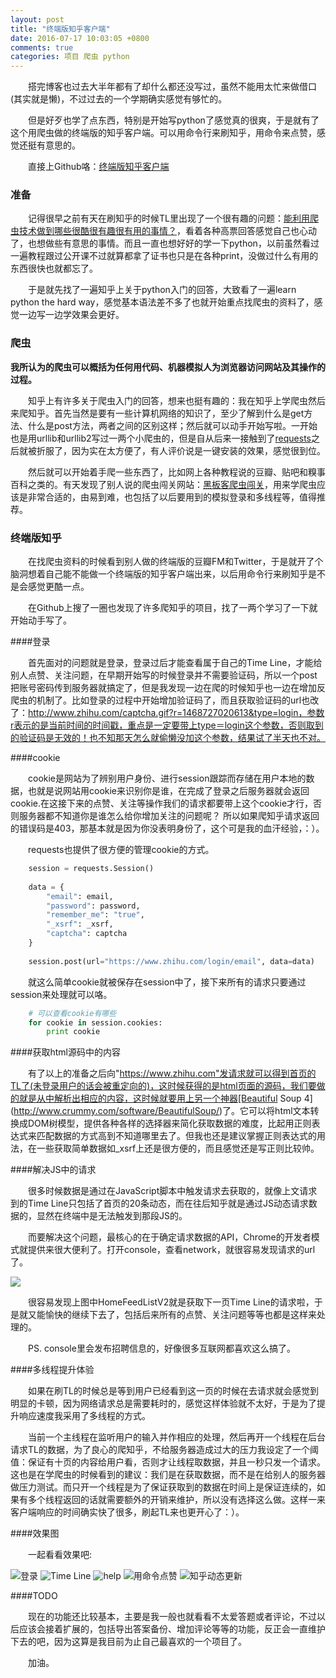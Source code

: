 ```yaml
---
layout: post
title: "终端版知乎客户端"
date: 2016-07-17 10:03:05 +0800
comments: true
categories: 项目 爬虫 python
---
```


&emsp;&emsp;搭完博客也过去大半年都有了却什么都还没写过，虽然不能用太忙来做借口(其实就是懒)，不过过去的一个学期确实感觉有够忙的。

&emsp;&emsp;但是好歹也学了点东西，特别是开始写python了感觉真的很爽，于是就有了这个用爬虫做的终端版的知乎客户端。可以用命令行来刷知乎，用命令来点赞，感觉还挺有意思的。

&emsp;&emsp;直接上Github咯：[终端版知乎客户端](https://github.com/duduainankai/zhihu-terminal)<!--more-->

### 准备

&emsp;&emsp;记得很早之前有天在刷知乎的时候TL里出现了一个很有趣的问题：[能利用爬虫技术做到哪些很酷很有趣很有用的事情？](https://www.zhihu.com/question/27621722)，看着各种高票回答感觉自己也心动了，也想做些有意思的事情。而且一直也想好好的学一下python，以前虽然看过一遍教程跟过公开课不过就算都拿了证书也只是在各种print，没做过什么有用的东西很快也就都忘了。

&emsp;&emsp;于是就先找了一遍知乎上关于python入门的回答，大致看了一遍learn python the hard way，感觉基本语法差不多了也就开始重点找爬虫的资料了，感觉一边写一边学效果会更好。

### 爬虫

**我所认为的爬虫可以概括为任何用代码、机器模拟人为浏览器访问网站及其操作的过程。**

&emsp;&emsp;知乎上有许多关于爬虫入门的回答，想来也挺有趣的：我在知乎上学爬虫然后来爬知乎。首先当然是要有一些计算机网络的知识了，至少了解到什么是get方法、什么是post方法，两者之间的区别这样；然后就可以动手开始写啦。一开始也是用urllib和urllib2写过一两个小爬虫的，但是自从后来一接触到了[requests](https://github.com/kennethreitz/requests)之后就被折服了，因为实在太方便了，有人评价说是一键安装的效果，感觉很到位。

&emsp;&emsp;然后就可以开始着手爬一些东西了，比如网上各种教程说的豆瓣、贴吧和糗事百科之类的。有天发现了别人说的爬虫闯关网站：[黑板客爬虫闯关](http://www.heibanke.com/lesson/crawler_ex00/)，用来学爬虫应该是非常合适的，由易到难，也包括了以后要用到的模拟登录和多线程等，值得推荐。

### 终端版知乎

&emsp;&emsp;在找爬虫资料的时候看到别人做的终端版的豆瓣FM和Twitter，于是就开了个脑洞想着自己能不能做一个终端版的知乎客户端出来，以后用命令行来刷知乎是不是会感觉更酷一点。

&emsp;&emsp;在Github上搜了一圈也发现了许多爬知乎的项目，找了一两个学习了一下就开始动手写了。

####登录

&emsp;&emsp;首先面对的问题就是登录，登录过后才能查看属于自己的Time Line，才能给别人点赞、关注问题，在早期开始写的时候登录并不需要验证码，所以一个post把账号密码传到服务器就搞定了，但是我发现一边在爬的时候知乎也一边在增加反爬虫的机制了。比如登录的过程中开始增加验证码了，而且获取验证码的url也改了：http://www.zhihu.com/captcha.gif?r=1468727020613&type=login，参数r表示的是当前时间的时间戳，重点是一定要带上type＝login这个参数，否则取到的验证码是无效的！也不知那天怎么就偷懒没加这个参数，结果试了半天也不对。

####cookie

&emsp;&emsp;cookie是网站为了辨别用户身份、进行session跟踪而存储在用户本地的数据，也就是说网站用cookie来识别你是谁，在完成了登录之后服务器就会返回cookie.在这接下来的点赞、关注等操作我们的请求都要带上这个cookie才行，否则服务器都不知道你是谁怎么给你增加关注的问题呢？ 所以如果爬知乎请求返回的错误码是403，那基本就是因为你没表明身份了，这个可是我的血汗经验，：）。

&emsp;&emsp;requests也提供了很方便的管理cookie的方式。

``` python
	session = requests.Session()
	
	data = {
        "email": email,
        "password": password,
        "remember_me": "true",
        "_xsrf": _xsrf,
        "captcha": captcha
    }
    
	session.post(url="https://www.zhihu.com/login/email", data=data)
```

&emsp;&emsp;就这么简单cookie就被保存在session中了，接下来所有的请求只要通过session来处理就可以咯。

``` python
	# 可以查看cookie有哪些
	for cookie in session.cookies:
		print cookie
```

####获取html源码中的内容

&emsp;&emsp;有了以上的准备之后向"https://www.zhihu.com"发请求就可以得到首页的TL了(未登录用户的话会被重定向的)，这时候获得的是html页面的源码，我们要做的就是从中解析出相应的内容，这时候就要用上另一个神器[Beautiful Soup 4](http://www.crummy.com/software/BeautifulSoup/)了。它可以将html文本转换成DOM树模型，提供各种各样的选择器来简化获取数据的难度，比起用正则表达式来匹配数据的方式高到不知道哪里去了。但我也还是建议掌握正则表达式的用法，在一些获取简单数据如_xsrf上还是很方便的，而且感觉还是写正则比较帅。

####解决JS中的请求

&emsp;&emsp;很多时候数据是通过在JavaScript脚本中触发请求去获取的，就像上文请求到的Time Line只包括了首页的20条动态，而在往后知乎就是通过JS动态请求数据的，显然在终端中是无法触发到那段JS的。

&emsp;&emsp;而要解决这个问题，最核心的在于确定请求数据的API，Chrome的开发者模式就提供来很大便利了。打开console，查看network，就很容易发现请求的url了。

![](http://7xqncq.com1.z0.glb.clouddn.com/console.png)

&emsp;&emsp;很容易发现上图中HomeFeedListV2就是获取下一页Time Line的请求啦，于是就又能愉快的继续下去了，包括后来所有的点赞、关注问题等等也都是这样来处理的。

&emsp;&emsp;PS. console里会发布招聘信息的，好像很多互联网都喜欢这么搞了。

####多线程提升体验

&emsp;&emsp;如果在刷TL的时候总是等到用户已经看到这一页的时候在去请求就会感觉到明显的卡顿，因为网络请求总是需要耗时的，感觉这样体验就不太好，于是为了提升响应速度我采用了多线程的方式。

&emsp;&emsp;当前一个主线程在监听用户的输入并作相应的处理，然后再开一个线程在后台请求TL的数据，为了良心的爬知乎，不给服务器造成过大的压力我设定了一个阈值：保证有十页的内容给用户看，否则才让线程取数据，并且一秒只发一个请求。这也是在学爬虫的时候看到的建议：我们是在获取数据，而不是在给别人的服务器做压力测试。而只开一个线程是为了保证获取到的数据在时间上是保证连续的，如果有多个线程返回的话就需要额外的开销来维护，所以没有选择这么做。这样一来客户端响应的时间确实快了很多，刷起TL来也更开心了：）。

####效果图

&emsp;&emsp;一起看看效果吧:

![登录](http://7xqncq.com1.z0.glb.clouddn.com/login.png)
![Time Line](http://7xqncq.com1.z0.glb.clouddn.com/TimeLine.png)
![help](http://7xqncq.com1.z0.glb.clouddn.com/help.png)
![用命令点赞](http://7xqncq.com1.z0.glb.clouddn.com/zan.png)
![知乎动态更新](http://7xqncq.com1.z0.glb.clouddn.com/zhihu.png)

####TODO

&emsp;&emsp;现在的功能还比较基本，主要是我一般也就看看不太爱答题或者评论，不过以后应该会接着扩展的，包括导出答案备份、增加评论等等的功能，反正会一直维护下去的吧，因为这算是我目前为止自己最喜欢的一个项目了。

&emsp;&emsp;加油。
